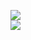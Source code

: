 [![](https://img.shields.io/badge/Made%20With-Github%20Spray-lightgrey.svg?style=for-the-badge&logo=github)](https://github.com/Annihil/github-spray#5349)  
[![](https://i.imgur.com/2DrTn0Z.gif)](https://github.com/Annihil/github-spray)